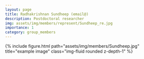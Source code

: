 ```yaml
---
layout: page
title: Radhakrishnan Sundheep (email@)
description: Postdoctoral researcher
img: assets/img/members/represent/Sundheep_re.jpg
importance: 1
category: group_members
---
```


<div class="row">
    <div class="col-sm mt-3 mt-md-0">
        {% include figure.html path="assets/img/members/Sundheep.jpg" title="example image" class="img-fluid rounded z-depth-1" %}
    </div>
</div>
